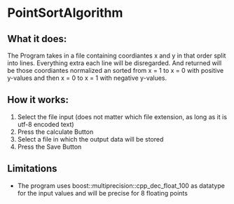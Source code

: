 # PointSortAlgorithm
## What it does:
  The Program takes in a file containing coordiantes x and y in that order split into lines.
  Everything extra each line will be disregarded.
  And returned will be those coordiantes normalized an sorted from x = 1 to x = 0 with positive y-values and then x = 0 to x = 1 with negative y-values.

## How it works:
  1. Select the file input (does not matter which file extension, as long as it is utf-8 encoded text)
  2. Press the calculate Button
  3. Select a file in which the output data will be stored
  4. Press the Save Button

## Limitations
  * The program uses boost::multiprecision::cpp_dec_float_100 as datatype for the input values and will be precise for 8 floating points
